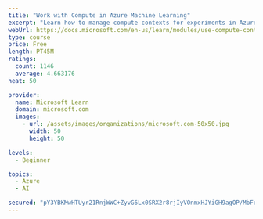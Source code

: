 ```yaml
---
title: "Work with Compute in Azure Machine Learning"
excerpt: "Learn how to manage compute contexts for experiments in Azure Machine Learning."
webUrl: https://docs.microsoft.com/en-us/learn/modules/use-compute-contexts-in-aml/
type: course
price: Free
length: PT45M
ratings:
  count: 1146
  average: 4.663176
heat: 50

provider:
  name: Microsoft Learn
  domain: microsoft.com
  images:
    - url: /assets/images/organizations/microsoft.com-50x50.jpg
      width: 50
      height: 50

levels:
  - Beginner

topics:
  - Azure
  - AI

secured: "pY3YBKMwHTUyr21RnjWWC+ZyvG6Lx0SRX2r8rjIyVOnmxHJYiGH9agOP/MbFqCc1lghdMIQVgRxnlRnTVinzlMe0iKXuq69Dj0DepGjFjN6/oYmpG4BP0qWzCpoXypm1Tdd/WsqnK73GOkNAGnC2vvUacRha/IvSZbygWfL606rmboApI1qAdjz2wc4S8njrCFwmQ52KuF3WjUcYkxtdFIWgy/YeOjuoBKB52tiOoA08MErnjhm+01Tj542dT0VhAhSFTY+uvMfQ428hPwjMxC9TzFCOPhwg/NsUe9gXbi/eR7VosISbiH24ye07jl1Mh17BkG537wgLTREHddSitS/U2ikwjNNatm1nYPXw1Bz7WMWryFY/TyLP0rmrRWbgFbMHqxj1n3fC2jtUF143E5OZ1Avo2E+S0x5Z4s3rSBc=;R0WUjqxXkwgudTB8nRAnHA=="
---
```


